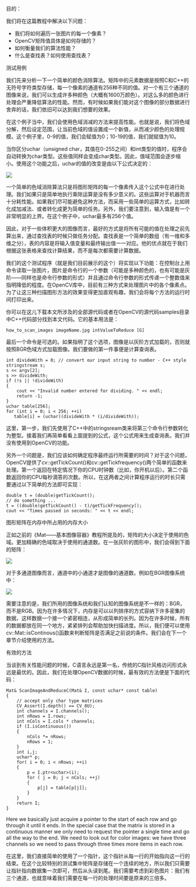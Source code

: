 目的：

我们将在这篇教程中解决以下问题：

* 我们将如何遍历一张图片的每一个像素？
* OpenCV矩阵值具体是如何存储的？
* 如何衡量我们的算法性能？
* 什么是查找表？如何使用查找表？

测试用例

我们先来分析一下一个简单的颜色消除算法。矩阵中的元素数据是按照C和C++的无符号字符类型存储，每一个像素的通道有256种不同的值。对一个有三个通道的图像来说，我们可以生成许多种颜色（大概有1600万颜色）。对这么多的颜色进行处理会严重降低算法的性能。然而，有时候如果我们能对这个图像的部分数据进行舍弃的话，我们依旧可以达到我们想要的效果。

在这个例子当中，我们会使用色域消减的方法来提高性能。也就是说，我们将色域分解，然后设定范围，让当前色域的值设置成一个新值，从而减少颜色的处理规模。这个例子里，0-9的值，我们会赋值为0；10-19的值，我们就赋值为10。

当你区分uchar（unsigned char，其值在0-255之间）和int类型的值时，程序会自动转换为char类型。这些值同样会变成char类型。因此，值域范围会逐步缩小。使用这个功能之后，uchar的值的改变是由以下公式决定的：

![](http://latex.codecogs.com/gif.latex?I_{new}=(\frac{I_{old}}{10})*10)

一个简单的色域消除算法只是将图形矩阵的每一个像素传入这个公式中在进行处理。我们如果只是简单地执行乘除运算是没有多少意义的。这些运算对于机器而言十分耗性能。如果我们尽可能避免这种方法，而采用一些简单的运算方式，比如转化成加减法、或者转化成更为简单的任务。另外，我们要注意到，输入值是有一个非常明显的上界。在这个例子中，uchar最多有256个值。

因此，对于一些体积更大的图像而言，最好的方式是将所有可能的值在处理之前先算出来，通过查找表的时候只做任务分配。查找表是一个简单的数组（有一维和多维之分），表的内容是将输入值变量和最终输出值一一对应。他的优点就在于我们根据这张表格来查找计算结果，而不是每次都需要计算数据。

我们的这个测试程序（就是我们目前展示的这个）将实现以下功能：在控制台上用命令读取一张图片，图片是命令行的一个参数（可能是多种颜色的，也有可能是灰阶——同样也是命令行参数的形式）并且通过命令行参数的形式传递一个整数值来指明降低的程度。在OpenCV库中，目前有三种方式来处理图片中的各个像素点。为了让这三种扫描图形方法的效果变得更加直观有趣，我们会将每个方法的运行时间打印出来。

你可以在这儿下载本文所涉及的全部源代码或者在OpenCV的源代码samples目录中C++代码部分找到本文代码。它的基本用法是：

```
how_to_scan_images imageName.jpg intValueToReduce [G]
```

最后一个命令是可选的。如果指明了这个选项，图像是以灰阶方式加载的，否则就按照BGR色域方式加载图像。我们要做的第一件事便是计算查询表。

```
int divideWith = 0; // convert our input string to number - C++ style
stringstream s;
s << argv[2];
s >> divideWith;
if (!s || !divideWith)
{
    cout << "Invalid number entered for dividing. " << endl;
    return -1;
}
uchar table[256];
for (int i = 0; i < 256; ++i)
   table[i] = (uchar)(divideWith * (i/divideWith));
```


这里，第一步，我们先使用了C++中的stringsream类来将第三个命令行参数转化为整型。接着我们再简单看看上面提到的公式，这个公式用来生成查询表。我们并没有使用到OpenCV的功能。

另外一个问题是，我们应该如何确定程序最终运行所需要的时间？对于这个问题，OpenCV提供了cv::getTickCount()和cv::getTickfrequency()两个简单的函数来处理。第一个返回在特定情况下你的CPU时钟数（比如，你开机以后）。第二个函数返回你的CPU每秒滴答的次数。所以，在这两者之间计算程序运行的时长只需要通过以下简单的方法即可实现：

```
double t = (double)getTickCount();
// do something ...
t = ((double)getTickCount() - t)/getTickFrequency();
cout << "Times passed in seconds: " << t << endl;
```

图形矩阵在内存中所占用的内存大小

正如之前的《Mat——基本图像容器》教程所提及的，矩阵的大小决定于使用的色域。更加精确的色域取决于使用的通道数。在一张灰阶的图形中，我们会得到下面的矩阵：

![](https://docs.opencv.org/4.1.0/tutorial_how_matrix_stored_1.png)

对于多通道图像而言，通道中的小通道才是图像的通道数。例如在BGR图像系统中：

![](https://docs.opencv.org/4.1.0/tutorial_how_matrix_stored_2.png)

需要注意的是，我们所用的图像系统和我们认知的图像系统是不一样的：BGR，而不是RGB。因为在许多情况下，内存是可以以列排序的方式容纳下许多密集的数据，这样数据一个接一个紧密相连，从形成简单的长列。因为在许多时候，所有的数据都放在同一个地方，紧紧排列会帮助加快扫描进度。所以，我们便可以使用cv::Mat::isContinous()函数来判断矩阵是否满足之前说的条件。我们会在下一个章节介绍使用的方法。

有效的方法

当谈到有关性能问题的时候，C语言永远是第一名，传统的C指针风格访问形式永远是最优的。因此，我们在处理OpenCV数据的时候，最有效的方法便是下面的代码：

```
Mat& ScanImageAndReduceC(Mat& I, const uchar* const table)
{
    // accept only char type matrices
    CV_Assert(I.depth() == CV_8U);
    int channels = I.channels();
    int nRows = I.rows;
    int nCols = I.cols * channels;
    if (I.isContinuous())
    {
        nCols *= nRows;
        nRows = 1;
    }
    int i,j;
    uchar* p;
    for( i = 0; i < nRows; ++i)
    {
        p = I.ptr<uchar>(i);
        for ( j = 0; j < nCols; ++j)
        {
            p[j] = table[p[j]];
        }
    }
    return I;
}
```

Here we basically just acquire a pointer to the start of each row and go through it until it ends. In the special case that the matrix is stored in a continuous manner we only need to request the pointer a single time and go all the way to the end. We need to look out for color images: we have three channels so we need to pass through three times more items in each row.

在这里，我们直接简单的使用了一个指针，这个指针从每一行的开始指向这一行的结束。在这个比较特别的测试集中矩阵是存储在一个连续的地方，所以我们只需要让指针指向数据集一次即可，然后从头读到尾。我们需要考虑到彩色图片：我们有三个通道，也就意味着我们需要在每一行的处理时间要是原来的三倍多。
